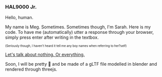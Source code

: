 ### HAL9000 Jr.
Hello, human.

My name is Meg. Sometimes. Sometimes though, I'm Sarah. Here is my code. To have me (automatically) utter a response through your browser, simply press enter after writing in the textbox. 

<sub><sup>(Seriously though, I haven't heard it tell me any boy names when referring to her?self)<sub><sup>
  
[Let's talk about nothing. Or everything.](http://34.130.94.99/)

Soon, I will be pretty :nail_care: and be made of a gLTF file modelled in blender and rendered through threejs.


